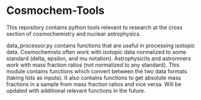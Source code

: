 # Cosmochem-Tools
This repository contains python tools relevant to research at the cross section of cosmochemistry and nuclear astrophysics.

data_processor.py contains functions that are useful in processing isotopic data. Cosmochemists often work with isotopic data normalized to some standard (delta, epsilon, and mu notation). Astrophysicits and astronmers work with mass fraction ratios (not normalized to any standard). This module contains functions which convert between the two data formats (taking lists as inputs). It also contains functions to get absolute mass fractions in a sample from mass fraction ratios and vice versa. Will be updated with additional relevant functions in the future.
